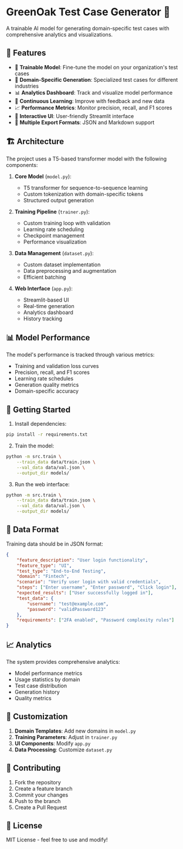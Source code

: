 # GreenOak Test Case Generator 🌳

A trainable AI model for generating domain-specific test cases with comprehensive analytics and visualizations.

## 🌟 Features

- 🧠 **Trainable Model**: Fine-tune the model on your organization's test cases
- 🎯 **Domain-Specific Generation**: Specialized test cases for different industries
- 📊 **Analytics Dashboard**: Track and visualize model performance
- 🔄 **Continuous Learning**: Improve with feedback and new data
- 📈 **Performance Metrics**: Monitor precision, recall, and F1 scores
- 🎨 **Interactive UI**: User-friendly Streamlit interface
- 📝 **Multiple Export Formats**: JSON and Markdown support

## 🏗️ Architecture

The project uses a T5-based transformer model with the following components:

1. **Core Model** (`model.py`):
   - T5 transformer for sequence-to-sequence learning
   - Custom tokenization with domain-specific tokens
   - Structured output generation

2. **Training Pipeline** (`trainer.py`):
   - Custom training loop with validation
   - Learning rate scheduling
   - Checkpoint management
   - Performance visualization

3. **Data Management** (`dataset.py`):
   - Custom dataset implementation
   - Data preprocessing and augmentation
   - Efficient batching

4. **Web Interface** (`app.py`):
   - Streamlit-based UI
   - Real-time generation
   - Analytics dashboard
   - History tracking

## 📊 Model Performance

The model's performance is tracked through various metrics:

- Training and validation loss curves
- Precision, recall, and F1 scores
- Learning rate schedules
- Generation quality metrics
- Domain-specific accuracy

## 🚀 Getting Started

1. Install dependencies:
```bash
pip install -r requirements.txt
```

2. Train the model:
```bash
python -m src.train \
    --train_data data/train.json \
    --val_data data/val.json \
    --output_dir models/
```

3. Run the web interface:
```bash
python -m src.train \
    --train_data data/train.json \
    --val_data data/val.json \
    --output_dir models/
```

## 📝 Data Format

Training data should be in JSON format:
```json
{
    "feature_description": "User login functionality",
    "feature_type": "UI",
    "test_type": "End-to-End Testing",
    "domain": "Fintech",
    "scenario": "Verify user login with valid credentials",
    "steps": ["Enter username", "Enter password", "Click login"],
    "expected_results": ["User successfully logged in"],
    "test_data": {
        "username": "test@example.com",
        "password": "validPassword123"
    },
    "requirements": ["2FA enabled", "Password complexity rules"]
}
```

## 📈 Analytics

The system provides comprehensive analytics:

- Model performance metrics
- Usage statistics by domain
- Test case distribution
- Generation history
- Quality metrics

## 🔧 Customization

1. **Domain Templates**: Add new domains in `model.py`
2. **Training Parameters**: Adjust in `trainer.py`
3. **UI Components**: Modify `app.py`
4. **Data Processing**: Customize `dataset.py`

## 🤝 Contributing

1. Fork the repository
2. Create a feature branch
3. Commit your changes
4. Push to the branch
5. Create a Pull Request

## 📄 License

MIT License - feel free to use and modify!
